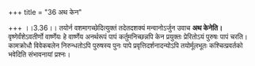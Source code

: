 +++
title = "36 अथ केन"

+++
।।3.36।। तयोर्न वशमागच्छेदित्युक्तं तदेतदशक्यं मन्वानोऽर्जुन उवाच **अथ
केनेति।** वृष्णेर्वंशेऽवतीर्णो वार्ष्णेयः हे वार्ष्णेय अनर्थरूपं पापं
कर्तुमनिच्छन्नपि केन प्रयुक्तः प्रेरितोऽयं पुरुषः पापं चरति। कामक्रोधौ
विवेकबलेन निरुन्धतोऽपि पुरुषस्य पुनः पापे प्रवृत्तिदर्शनादन्योऽपि
तयोर्मूलभूतः कश्चित्प्रवर्तको भवेदिति संभावनायां प्रश्नः।
